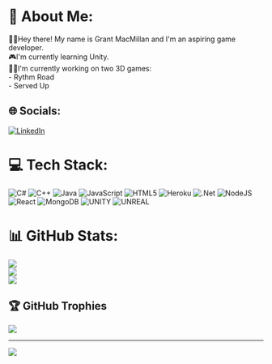 # 💫 About Me:
👋🏻Hey there! My name is Grant MacMillan and I'm an aspiring game developer.<br>🎮I'm currently learning Unity.<br>💪🏻I'm currently working on two 3D games: <br>       - Rythm Road<br>       - Served Up<br>


## 🌐 Socials:
[![LinkedIn](https://img.shields.io/badge/LinkedIn-%230077B5.svg?logo=linkedin&logoColor=white)](https://linkedin.com/in/grantmacmillan) 

# 💻 Tech Stack:
![C#](https://img.shields.io/badge/c%23-%23239120.svg?style=for-the-badge&logo=c-sharp&logoColor=white) ![C++](https://img.shields.io/badge/c++-%2300599C.svg?style=for-the-badge&logo=c%2B%2B&logoColor=white) ![Java](https://img.shields.io/badge/java-%23ED8B00.svg?style=for-the-badge&logo=java&logoColor=white) ![JavaScript](https://img.shields.io/badge/javascript-%23323330.svg?style=for-the-badge&logo=javascript&logoColor=%23F7DF1E) ![HTML5](https://img.shields.io/badge/html5-%23E34F26.svg?style=for-the-badge&logo=html5&logoColor=white) ![Heroku](https://img.shields.io/badge/heroku-%23430098.svg?style=for-the-badge&logo=heroku&logoColor=white) ![.Net](https://img.shields.io/badge/.NET-5C2D91?style=for-the-badge&logo=.net&logoColor=white) ![NodeJS](https://img.shields.io/badge/node.js-6DA55F?style=for-the-badge&logo=node.js&logoColor=white) ![React](https://img.shields.io/badge/react-%2320232a.svg?style=for-the-badge&logo=react&logoColor=%2361DAFB) ![MongoDB](https://img.shields.io/badge/MongoDB-%234ea94b.svg?style=for-the-badge&logo=mongodb&logoColor=white) ![UNITY](https://img.shields.io/badge/Unity-%2320232a.svg?style=for-the-badge&logo=unity&logoColor=white) ![UNREAL](https://img.shields.io/badge/unreal-%2320232a.svg?style=for-the-badge&logo=unreal-engine&logoColor=white)
# 📊 GitHub Stats:
![](https://github-readme-stats.vercel.app/api?username=grantmacmillan&theme=tokyonight&hide_border=false&include_all_commits=false&count_private=true)<br/>
![](https://github-readme-streak-stats.herokuapp.com/?user=grantmacmillan&theme=tokyonight&hide_border=false)<br/>
![](https://github-readme-stats.vercel.app/api/top-langs/?username=grantmacmillan&theme=tokyonight&hide_border=false&include_all_commits=false&count_private=true&layout=compact)

## 🏆 GitHub Trophies
![](https://github-profile-trophy.vercel.app/?username=grantmacmillan&theme=onestar&no-frame=true&no-bg=false&margin-w=4)

---
[![](https://visitcount.itsvg.in/api?id=grantmacmillan&icon=0&color=1)](https://visitcount.itsvg.in)

<!-- Proudly created with GPRM ( https://gprm.itsvg.in ) -->
